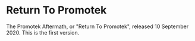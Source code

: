 # Return To Promotek
The Promotek Aftermath, or "Return To Promotek", released 10 September 2020. This is the first version.
